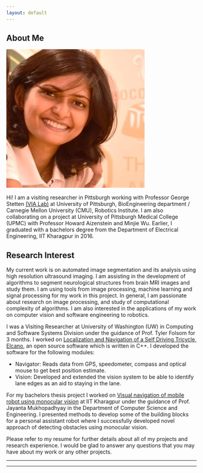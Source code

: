 ```yaml
---
layout: default
---
```


## About Me

<img class="profile-picture" src="shailja.jpg">

Hi! I am a visiting researcher in Pittsburgh working with Professor George Stetten [(VIA Lab)](http://www.vialab.org/main/Home/People.html) at University of Pittsburgh, BioEngineering department / Carnegie Mellon University (CMU), Robotics Institute. I am also collaborating on a project at University of Pittsburgh Medical College (UPMC) with Professor Howard Aizenstein and Minjie Wu. Earlier, I graduated with a bachelors degree from the Department of Electrical Engineering, IIT Kharagpur in 2016.

## Research Interest

My current work is on automated image segmentation and its analysis using high resolution ultrasound imaging. I am assisting in the development of algorithms to segment neurological structures from brain MRI images and study them. I am using tools from image processing, machine learning and signal processing for my work in this project. In general, I am passionate about research on image processing, and study of computational complexity of algorithms. I am also interested in the applications of my work on computer vision and software engineering to robotics.


I was a Visiting Researcher at University of Washington (UW) in Computing and Software Systems Division under the guidance of Prof. Tyler Folsom for 3 months. I worked on [Localization and Navigation of a Self Driving Tricycle, Elcano](https://github.com/Sailja/elcano), an open source software which is written in C++. I developed the software for the following modules:
* Navigator: Reads data from GPS, speedometer, compass and optical mouse to get best position estimate.
* Vision: Developed and extended the vision system to be able to identify lane edges as an aid to staying in the lane.


For my bachelors thesis project I worked on [Visual navigation of mobile robot using monocular vision](https://github.com/Sailja/Visual-based-navigation) at IIT Kharagpur under the guidance of Prof. Jayanta Mukhopadhyay in the Department of Computer Science and Engineering. I presented methods to develop some of the building blocks for a personal assistant robot where I successfully developed novel approach of detecting obstacles using monocular vision.

Please refer to my resume for further details about all of my projects and research experience. I would be glad to answer any questions that you may have about my work or any other projects. 


---
<hr>
